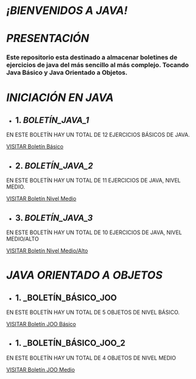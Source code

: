 # _¡BIENVENIDOS A JAVA!_

# _PRESENTACIÓN_

### Este repositorio esta destinado a almacenar boletines de ejercicios de java del más sencillo al más complejo. Tocando Java Básico y Java Orientado a Objetos.

# _INICIACIÓN EN JAVA_

- ## 1. _BOLETÍN_JAVA_1_

EN ESTE BOLETÍN HAY UN TOTAL DE 12 EJERCICIOS BÁSICOS DE JAVA.

[VISITAR Boletín Básico](https://github.com/iivansaanchez/Programming-JAVA/tree/main/Boleti%CC%81n_Inicial/src/ejercicios)

- ## 2. _BOLETÍN_JAVA_2_

EN ESTE BOLETÍN HAY UN TOTAL DE 11 EJERCICIOS DE JAVA, NIVEL MEDIO.

[VISITAR Boletín Nivel Medio](https://github.com/iivansaanchez/Programming-JAVA/tree/main/Boleti%CC%81n_2/src/ejercicios)


- ## 3. _BOLETÍN_JAVA_3_

EN ESTE BOLETÍN HAY UN TOTAL DE 10 EJERCICIOS DE JAVA, NIVEL MEDIO/ALTO

[VISITAR Boletín Nivel Medio/Alto](https://github.com/iivansaanchez/Programming-JAVA/tree/main/Boleti%CC%81n3/src/ejercicios)

# _JAVA ORIENTADO A OBJETOS_

- ## 1. _BOLETÍN_BÁSICO_JOO

EN ESTE BOLETÍN HAY UN TOTAL DE 5 OBJETOS DE NIVEL BÁSICO.

[VISITAR Boletín JOO Básico](https://github.com/iivansaanchez/Programming-JAVA/tree/main/Boletin-1-JOO/src)

- ## 1. _BOLETÍN_BÁSICO_JOO_2

EN ESTE BOLETÍN HAY UN TOTAL DE 4 OBJETOS DE NIVEL MEDIO

[VISITAR Boletín JOO Medio](https://github.com/iivansaanchez/Programming-JAVA/tree/main/Bolet%C3%ADn2_JOO/src/com/udu)
